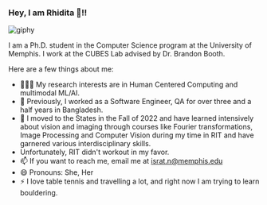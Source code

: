 ### Hey, I am Rhidita 👋!!
![giphy](https://github.com/Rhidz/Rhidz/assets/36930197/fb001767-2708-444d-8b60-f497f7e5f4a6)



I am a Ph.D. student in the Computer Science program at the University of Memphis. I work at the CUBES Lab advised by Dr. Brandon Booth.

Here are a few things about me:
- 👩🏻‍🔬 My research interests are in Human Centered Computing and multimodal ML/AI. 
- 👯 Previously, I worked as a Software Engineer, QA for over three and a half years in Bangladesh.
- 🤔 I moved to the States in the Fall of 2022 and have learned intensively about vision and imaging through courses like Fourier transformations, Image Processing and Computer Vision during my time in RIT and have garnered various interdisciplinary skills.
- Unfortunately, RIT didn't workout in my favor.
- 📫 If you want to reach me, email me at israt.n@memphis.edu
- 😄 Pronouns: She, Her 
- ⚡ I love table tennis and travelling a lot, and right now I am trying to learn bouldering.



